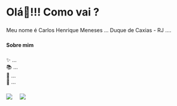 <h1 align="left">Olá👋!!! Como vai ?</h1>

###

<p align="left">Meu nome é Carlos Henrique Meneses ... Duque de Caxias - RJ ....</p>

###

<h4 align="left">Sobre mim</h4>

###

<p align="left">✨  ...<br>📚 ...<br>🎯 ...<br>🎲 ...</p>

###

<h4 align="left"> </h4>

###

<div align="left">
  <img src= />
  <img width="12" />
  <img src= />
  <img width="12" />
  <!-- <img src="https://cdn.jsdelivr.net/gh/devicons/devicon/icons/python/python-original.svg" height="30" alt="python logo"  />
  <img width="12" /> -->
  <img src=""/>
</div>

###
